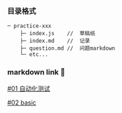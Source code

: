 

### 目录格式

```text
─ practice-xxx
    ├─ index.js    //  草稿纸
    ├─ index.md    //  记录
    ├─ question.md //  问题markdown
    └─ etc...
```

### markdown link 🐼

[#01 自动化测试](https://github.com/LiuYashion/amateur-study/blob/master/practice-001/index.md)

[#02 basic](https://github.com/LiuYashion/amateur-study/blob/master/practice-002/index.md)